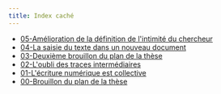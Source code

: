 ```yaml
---
title: Index caché
---
```


- [05-Amélioration de la définition de l'intimité du
  chercheur](/posts/2024-05-11-amelioration-definition-intimite-du-chercheur.html)
- [04-La saisie du texte dans un nouveau
  document](/posts/2024-05-06-la-saisie-du-texte-dans-un-nouveau-document.html)
- [03-Deuxième brouillon du plan de la
  thèse](/posts/2024-04-10-deuxieme-brouillon-plan-de-these.html)
- [02-L'oubli des traces
intermédiaires](/posts/2024-02-06-l-oubli-des-traces-intermediaires.html)
- [01-L'écriture numérique est
collective](/posts/2024-01-12-l-ecriture-numerique-est-collective.html)
- [00-Brouillon du plan de la thèse](/posts/2024-01-12-brouillon-plan-de-these.html)

